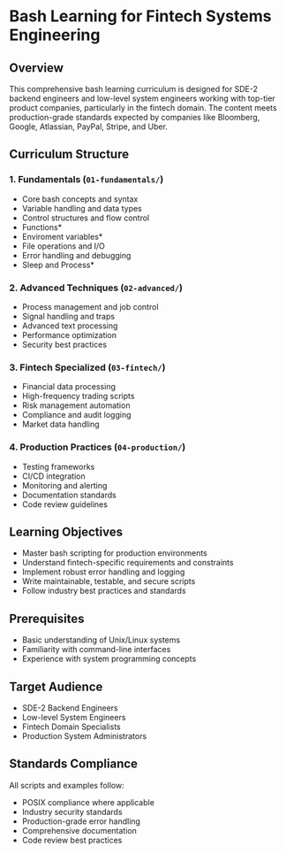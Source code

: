 # Bash Learning for Fintech Systems Engineering

## Overview
This comprehensive bash learning curriculum is designed for SDE-2 backend engineers and low-level system engineers working with top-tier product companies, particularly in the fintech domain. The content meets production-grade standards expected by companies like Bloomberg, Google, Atlassian, PayPal, Stripe, and Uber.

## Curriculum Structure

### 1. Fundamentals (`01-fundamentals/`)
- Core bash concepts and syntax
- Variable handling and data types
- Control structures and flow control
- Functions*
- Enviroment variables*
- File operations and I/O
- Error handling and debugging
- Sleep and Process*

### 2. Advanced Techniques (`02-advanced/`)
- Process management and job control
- Signal handling and traps
- Advanced text processing
- Performance optimization
- Security best practices

### 3. Fintech Specialized (`03-fintech/`)
- Financial data processing
- High-frequency trading scripts
- Risk management automation
- Compliance and audit logging
- Market data handling

### 4. Production Practices (`04-production/`)
- Testing frameworks
- CI/CD integration
- Monitoring and alerting
- Documentation standards
- Code review guidelines

## Learning Objectives
- Master bash scripting for production environments
- Understand fintech-specific requirements and constraints
- Implement robust error handling and logging
- Write maintainable, testable, and secure scripts
- Follow industry best practices and standards

## Prerequisites
- Basic understanding of Unix/Linux systems
- Familiarity with command-line interfaces
- Experience with system programming concepts

## Target Audience
- SDE-2 Backend Engineers
- Low-level System Engineers
- Fintech Domain Specialists
- Production System Administrators

## Standards Compliance
All scripts and examples follow:
- POSIX compliance where applicable
- Industry security standards
- Production-grade error handling
- Comprehensive documentation
- Code review best practices
